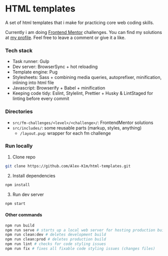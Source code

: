 # HTML templates

A set of html templates that i make for practicing core web coding skills.

Currently i am doing [Frontend Mentor](https://www.frontendmentor.io/) challenges. You can find my solutions at [my profile](https://www.frontendmentor.io/profile/Alex-K1m). Feel free to leave a comment or give it a like.

### Tech stack

- Task runner: Gulp
- Dev server: BrowserSync + hot reloading
- Template engine: Pug
- Stylesheets: Sass + combining media queries, autoprefixer, minification, inlining into html file
- Javascript: Browserify + Babel + minification
- Keeping code tidy: Eslint, Stylelint, Prettier + Husky & LintStaged for linting before every commit

### Directories

- `src/fm-challenges/<level>/<challenge>/`: FrontendMentor solutions
- `src/includes/`: some reusable parts (markup, styles, anything)
  - `/layout.pug`: wrapper for each fm challenge

### Run locally

1. Clone repo
  ```bash
  git clone https://github.com/Alex-K1m/html-templates.git
  ```

2. Install dependencies
  ```bash
  npm install
  ```

3. Run dev server
  ```bash
  npm start
  ```

#### Other commands

```bash
npm run build
npm run serve # starts up a local web server for hosting production build
npm run clean:dev # deletes development build
npm run clean:prod # deletes production build
npm run lint # checks for code styling issues
npm run fix # fixes all fixable code styling issues (changes files)
```
